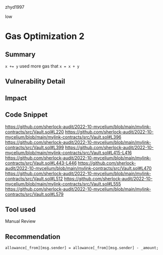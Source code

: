zhyd1997

low

# Gas Optimization 2

## Summary
`x += y` used more gas that `x = x + y`
## Vulnerability Detail

## Impact

## Code Snippet
https://github.com/sherlock-audit/2022-10-mycelium/blob/main/mylink-contracts/src/Vault.sol#L220
https://github.com/sherlock-audit/2022-10-mycelium/blob/main/mylink-contracts/src/Vault.sol#L396
https://github.com/sherlock-audit/2022-10-mycelium/blob/main/mylink-contracts/src/Vault.sol#L399
https://github.com/sherlock-audit/2022-10-mycelium/blob/main/mylink-contracts/src/Vault.sol#L415-L416
https://github.com/sherlock-audit/2022-10-mycelium/blob/main/mylink-contracts/src/Vault.sol#L443-L446
https://github.com/sherlock-audit/2022-10-mycelium/blob/main/mylink-contracts/src/Vault.sol#L470
https://github.com/sherlock-audit/2022-10-mycelium/blob/main/mylink-contracts/src/Vault.sol#L512
https://github.com/sherlock-audit/2022-10-mycelium/blob/main/mylink-contracts/src/Vault.sol#L555
https://github.com/sherlock-audit/2022-10-mycelium/blob/main/mylink-contracts/src/Vault.sol#L579

## Tool used

Manual Review

## Recommendation
```solidity
allowance[_from][msg.sender] = allowance[_from][msg.sender] - _amount; 
```